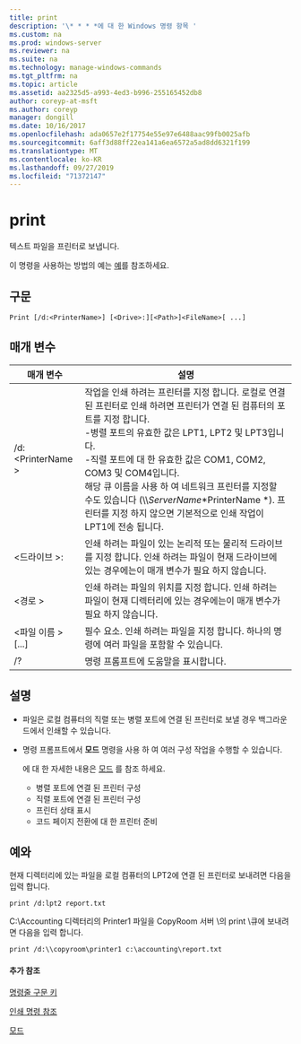 ```yaml
---
title: print
description: '\* * * *에 대 한 Windows 명령 항목 '
ms.custom: na
ms.prod: windows-server
ms.reviewer: na
ms.suite: na
ms.technology: manage-windows-commands
ms.tgt_pltfrm: na
ms.topic: article
ms.assetid: aa2325d5-a993-4ed3-b996-255165452db8
author: coreyp-at-msft
ms.author: coreyp
manager: dongill
ms.date: 10/16/2017
ms.openlocfilehash: ada0657e2f17754e55e97e6488aac99fb0025afb
ms.sourcegitcommit: 6aff3d88ff22ea141a6ea6572a5ad8dd6321f199
ms.translationtype: MT
ms.contentlocale: ko-KR
ms.lasthandoff: 09/27/2019
ms.locfileid: "71372147"
---
```

# <a name="print"></a>print



텍스트 파일을 프린터로 보냅니다.

이 명령을 사용하는 방법의 예는 [예](#BKMK_examples)를 참조하세요.

## <a name="syntax"></a>구문

```
Print [/d:<PrinterName>] [<Drive>:][<Path>]<FileName>[ ...]
```

## <a name="parameters"></a>매개 변수

|매개 변수|설명|
|---------|-----------|
|/d:\<PrinterName >|작업을 인쇄 하려는 프린터를 지정 합니다. 로컬로 연결 된 프린터로 인쇄 하려면 프린터가 연결 된 컴퓨터의 포트를 지정 합니다.</br>-병렬 포트의 유효한 값은 LPT1, LPT2 및 LPT3입니다.</br>-직렬 포트에 대 한 유효한 값은 COM1, COM2, COM3 및 COM4입니다.</br>해당 큐 이름을 사용 하 여 네트워크 프린터를 지정할 수도 있습니다 (\\\\*ServerName*\*PrinterName *). 프린터를 지정 하지 않으면 기본적으로 인쇄 작업이 LPT1에 전송 됩니다.|
|\<드라이브 >:|인쇄 하려는 파일이 있는 논리적 또는 물리적 드라이브를 지정 합니다. 인쇄 하려는 파일이 현재 드라이브에 있는 경우에는이 매개 변수가 필요 하지 않습니다.|
|\<경로 >|인쇄 하려는 파일의 위치를 지정 합니다. 인쇄 하려는 파일이 현재 디렉터리에 있는 경우에는이 매개 변수가 필요 하지 않습니다.|
|\<파일 이름 > [...]|필수 요소. 인쇄 하려는 파일을 지정 합니다. 하나의 명령에 여러 파일을 포함할 수 있습니다.|
|/?|명령 프롬프트에 도움말을 표시합니다.|

## <a name="remarks"></a>설명

-   파일은 로컬 컴퓨터의 직렬 또는 병렬 포트에 연결 된 프린터로 보낼 경우 백그라운드에서 인쇄할 수 있습니다.
-   명령 프롬프트에서 **모드** 명령을 사용 하 여 여러 구성 작업을 수행할 수 있습니다.

    에 대 한 자세한 내용은 [모드](mode.md) 를 참조 하세요.  
    -   병렬 포트에 연결 된 프린터 구성
    -   직렬 포트에 연결 된 프린터 구성
    -   프린터 상태 표시
    -   코드 페이지 전환에 대 한 프린터 준비

## <a name="BKMK_examples"></a>예와

현재 디렉터리에 있는 파일을 로컬 컴퓨터의 LPT2에 연결 된 프린터로 보내려면 다음을 입력 합니다.
```
print /d:lpt2 report.txt
```
C:\Accounting 디렉터리의 Printer1 파일을 CopyRoom 서버 \\의 print \\큐에 보내려면 다음을 입력 합니다.
```
print /d:\\copyroom\printer1 c:\accounting\report.txt 
```

#### <a name="additional-references"></a>추가 참조

[명령줄 구문 키](command-line-syntax-key.md)

[인쇄 명령 참조](print-command-reference.md)

[모드](mode.md)